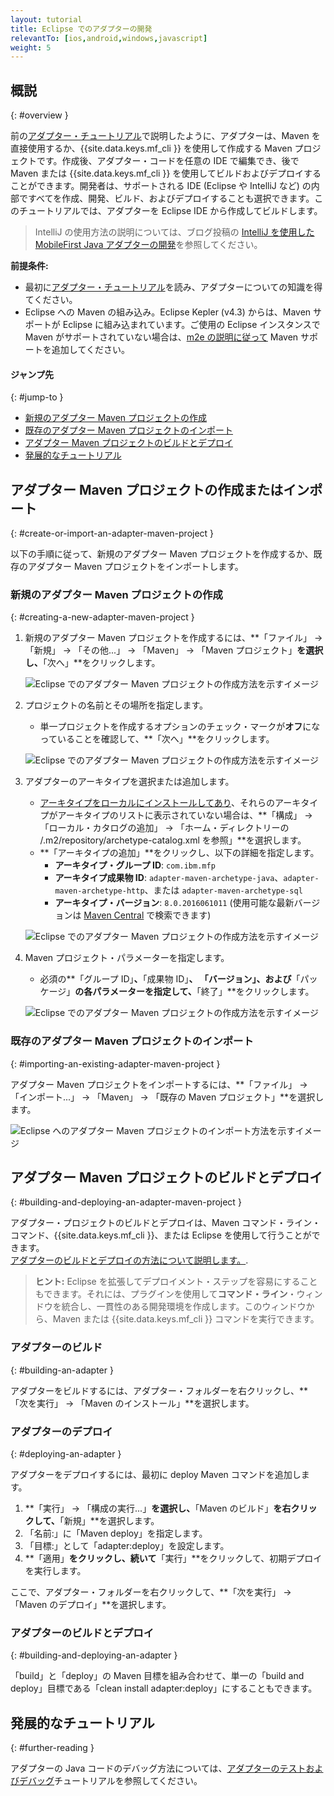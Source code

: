 ```yaml
---
layout: tutorial
title: Eclipse でのアダプターの開発
relevantTo: [ios,android,windows,javascript]
weight: 5
---
```

<!-- NLS_CHARSET=UTF-8 -->
## 概説
{: #overview }

前の[アダプター・チュートリアル](../)で説明したように、アダプターは、Maven を直接使用するか、{{site.data.keys.mf_cli }} を使用して作成する Maven プロジェクトです。作成後、アダプター・コードを任意の IDE で編集でき、後で Maven または {{site.data.keys.mf_cli }} を使用してビルドおよびデプロイすることができます。開発者は、サポートされる IDE (Eclipse や IntelliJ など) の内部ですべてを作成、開発、ビルド、およびデプロイすることも選択できます。このチュートリアルでは、アダプターを Eclipse IDE から作成してビルドします。

> IntelliJ の使用方法の説明については、ブログ投稿の [IntelliJ を使用した MobileFirst Java アダプターの開発]({{site.baseurl}}/blog/2016/03/31/using-intellij-to-develop-adapters)を参照してください。

**前提条件:**

* 最初に[アダプター・チュートリアル](../)を読み、アダプターについての知識を得てください。
* Eclipse への Maven の組み込み。Eclipse Kepler (v4.3) からは、Maven サポートが Eclipse に組み込まれています。ご使用の Eclipse インスタンスで Maven がサポートされていない場合は、[m2e の説明に従って](http://www.eclipse.org/m2e/) Maven サポートを追加してください。

#### ジャンプ先
{: #jump-to }

* [新規のアダプター Maven プロジェクトの作成](#creating-a-new-adapter-maven-project)
* [既存のアダプター Maven プロジェクトのインポート](#importing-an-existing-adapter-maven-project)
* [アダプター Maven プロジェクトのビルドとデプロイ](#building-and-deploying-an-adapter-maven-project)
* [発展的なチュートリアル](#further-reading)

## アダプター Maven プロジェクトの作成またはインポート
{: #create-or-import-an-adapter-maven-project }

以下の手順に従って、新規のアダプター Maven プロジェクトを作成するか、既存のアダプター Maven プロジェクトをインポートします。

### 新規のアダプター Maven プロジェクトの作成
{: #creating-a-new-adapter-maven-project }

1. 新規のアダプター Maven プロジェクトを作成するには、**「ファイル」 → 「新規」 → 「その他...」 → 「Maven」 → 「Maven プロジェクト」**を選択し、**「次へ」**をクリックします。

    ![Eclipse でのアダプター Maven プロジェクトの作成方法を示すイメージ](new-maven-project.png)

2. プロジェクトの名前とその場所を指定します。  
    - 単一プロジェクトを作成するオプションのチェック・マークが**オフ**になっていることを確認して、**「次へ」**をクリックします。

    ![Eclipse でのアダプター Maven プロジェクトの作成方法を示すイメージ](select-project-name-and-location.png)

3. アダプターのアーキタイプを選択または追加します。
    - [アーキタイプをローカルにインストールしてあり](../creating-adapters/#install-maven)、それらのアーキタイプがアーキタイプのリストに表示されていない場合は、**「構成」 → 「ローカル・カタログの追加」 → 「ホーム・ディレクトリーの  /.m2/repository/archetype-catalog.xml を参照」**を選択します。
    - **「アーキタイプの追加」**をクリックし、以下の詳細を指定します。
        - **アーキタイプ・グループ ID**: `com.ibm.mfp`
        - **アーキタイプ成果物 ID**: `adapter-maven-archetype-java`、`adapter-maven-archetype-http`、または `adapter-maven-archetype-sql`
        - **アーキタイプ・バージョン**: `8.0.2016061011` (使用可能な最新バージョンは [Maven Central](http://search.maven.org/#search%7Cga%7C1%7Cibmmobilefirstplatformfoundation) で検索できます)

    ![Eclipse でのアダプター Maven プロジェクトの作成方法を示すイメージ](create-an-archetype.png)

4. Maven プロジェクト・パラメーターを指定します。  
    - 必須の**「グループ ID」**、**「成果物 ID」**、 **「バージョン」**、および**「パッケージ」**の各パラメーターを指定して、**「終了」**をクリックします。

    ![Eclipse でのアダプター Maven プロジェクトの作成方法を示すイメージ](project-parameters.png)

### 既存のアダプター Maven プロジェクトのインポート
{: #importing-an-existing-adapter-maven-project }

アダプター Maven プロジェクトをインポートするには、**「ファイル」 → 「インポート...」 → 「Maven」 → 「既存の Maven プロジェクト」**を選択します。

![Eclipse へのアダプター Maven プロジェクトのインポート方法を示すイメージ](import-adapter-maven-project.png)

## アダプター Maven プロジェクトのビルドとデプロイ
{: #building-and-deploying-an-adapter-maven-project }

アダプター・プロジェクトのビルドとデプロイは、Maven コマンド・ライン・コマンド、{{site.data.keys.mf_cli }}、または Eclipse を使用して行うことができます。  
[アダプターのビルドとデプロイの方法について説明します。](../creating-adapters/#build-and-deploy-adapters).

> <span class="glyphicon glyphicon-info-sign" aria-hidden="true"></span> **ヒント:** Eclipse を拡張してデプロイメント・ステップを容易にすることもできます。それには、プラグインを使用して**コマンド・ライン**・ウィンドウを統合し、一貫性のある開発環境を作成します。このウィンドウから、Maven または {{site.data.keys.mf_cli }} コマンドを実行できます。

### アダプターのビルド
{: #building-an-adapter }

アダプターをビルドするには、アダプター・フォルダーを右クリックし、**「次を実行」 → 「Maven のインストール」**を選択します。  

### アダプターのデプロイ
{: #deploying-an-adapter }

アダプターをデプロイするには、最初に deploy Maven コマンドを追加します。

1. **「実行」 → 「構成の実行...」**を選択し、**「Maven のビルド」**を右クリックして、**「新規」**を選択します。
2. 「名前:」に「Maven deploy」を指定します。
2. 「目標:」として「adapter:deploy」を設定します。
3. **「適用」**をクリックし、続いて**「実行」**をクリックして、初期デプロイを実行します。

ここで、アダプター・フォルダーを右クリックして、**「次を実行」 → 「Maven のデプロイ」**を選択します。

### アダプターのビルドとデプロイ
{: #building-and-deploying-an-adapter }

「build」と「deploy」の Maven 目標を組み合わせて、単一の「build and deploy」目標である「clean install adapter:deploy」にすることもできます。

## 発展的なチュートリアル
{: #further-reading }

アダプターの Java コードのデバッグ方法については、[アダプターのテストおよびデバッグ](../testing-and-debugging-adapters)チュートリアルを参照してください。
